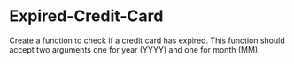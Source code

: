 # Expired-Credit-Card

Create a function to check if a credit card has expired. This function should accept
two arguments one for year (YYYY) and one for month (MM).